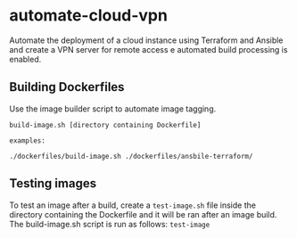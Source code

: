 # automate-cloud-vpn
Automate the deployment of a cloud instance using Terraform and Ansible and create a VPN server for remote access
e automated build processing is enabled.

## Building Dockerfiles
Use the image builder script to automate image tagging.

```
build-image.sh [directory containing Dockerfile]

examples:

./dockerfiles/build-image.sh ./dockerfiles/ansbile-terraform/

```

## Testing images
To test an image after a build, create a `test-image.sh` file inside the directory containing the Dockerfile and it will be ran after an image build.
The build-image.sh script is run as follows: `test-image`
